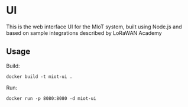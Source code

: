 # UI

This is the web interface UI for the MIoT system, built using Node.js and based on sample integrations described by LoRaWAN Academy

## Usage

Build:

`docker build -t miot-ui .`

Run:

`docker run -p 8080:8080 -d miot-ui`
